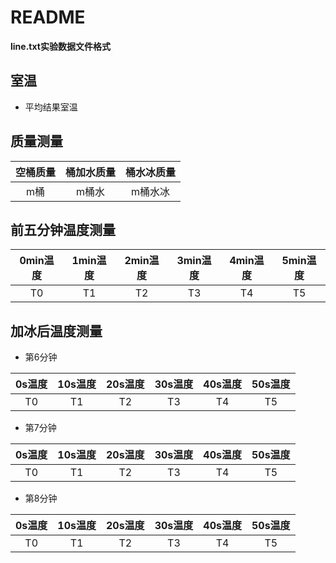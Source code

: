 # README

**line.txt实验数据文件格式**

## 室温

* 平均结果室温

## 质量测量

|空桶质量|桶加水质量|桶水冰质量|
|:--:|:--:|:--:|
|m桶|m桶水|m桶水冰|

## 前五分钟温度测量

|0min温度|1min温度|2min温度|3min温度|4min温度|5min温度|
|:--:|:--:|:--:|:--:|:--:|:--:|
|T0|T1|T2|T3|T4|T5|

## 加冰后温度测量

* 第6分钟

|0s温度|10s温度|20s温度|30s温度|40s温度|50s温度|
|:--:|:--:|:--:|:--:|:--:|:--:|
|T0|T1|T2|T3|T4|T5|

* 第7分钟

|0s温度|10s温度|20s温度|30s温度|40s温度|50s温度|
|:--:|:--:|:--:|:--:|:--:|:--:|
|T0|T1|T2|T3|T4|T5|

* 第8分钟

|0s温度|10s温度|20s温度|30s温度|40s温度|50s温度|
|:--:|:--:|:--:|:--:|:--:|:--:|
|T0|T1|T2|T3|T4|T5|
